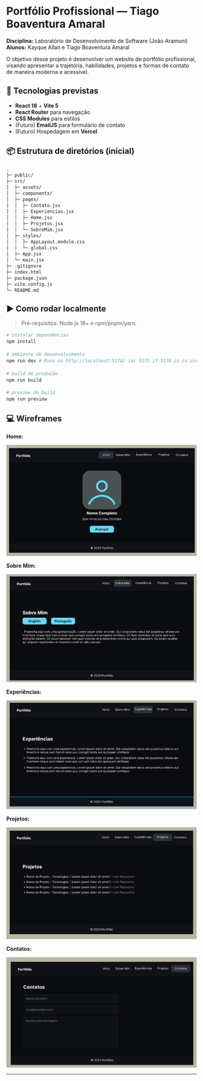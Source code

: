 # Portfólio Profissional — Tiago Boaventura Amaral

**Disciplina:** Laboratório de Desenvolvimento de Software (João Aramuni)  
**Alunos:** Kayque Allan e Tiago Boaventura Amaral

O objetivo desse projeto é desenvolver um website de portfólio profissional, visando
apresentar a trajetória, habilidades, projetos e formas de contato de maneira moderna
e acessível.

## 🧱 Tecnologias previstas

- **React 18** + **Vite 5**
- **React Router** para navegação
- **CSS Modules** para estilos
- (Futuro) **EmailJS** para formulário de contato
- (Futuro) Hospedagem em **Vercel**

## 📦 Estrutura de diretórios (inicial)

```
.
├─ public/
├─ src/
│  ├─ assets/
│  ├─ components/
│  ├─ pages/
│  │  ├─ Contato.jsx
│  │  ├─ Experiencias.jsx
│  │  ├─ Home.jsx
│  │  ├─ Projetos.jsx
│  │  └─ SobreMim.jsx
│  ├─ styles/
│  │  ├─ AppLayout.module.css
│  │  └─ global.css
│  ├─ App.jsx
│  └─ main.jsx
├─ .gitignore
├─ index.html
├─ package.json
├─ vite.config.js
└─ README.md
```

## ▶️ Como rodar localmente

> Pré-requisitos: Node.js 18+ e npm/pnpm/yarn.

```bash
# instalar dependências
npm install

# ambiente de desenvolvimento
npm run dev # Runs on http://localhost:5174/ (or 5175 if 5174 is in use)

# build de produção
npm run build

# preview do build
npm run preview
```

## 💻 Wireframes
**Home:**

![Home](WireframesFigma/home.png)

**Sobre Mim:**

![Sobre](WireframesFigma/sobre.png)

**Experiências:**

![Experiencias](WireframesFigma/experiencias.png)

**Projetos:**

![Projetos](WireframesFigma/projetos.png)

**Contatos:**

![Contatos](WireframesFigma/contatos.png)

---



